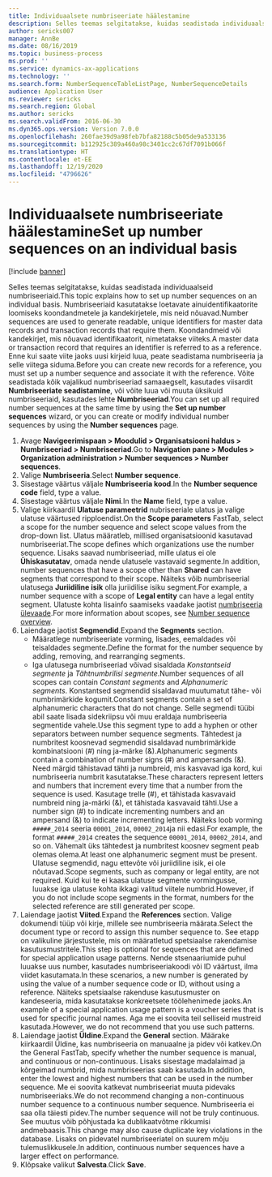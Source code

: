 ```yaml
---
title: Individuaalsete numbriseeriate häälestamine
description: Selles teemas selgitatakse, kuidas seadistada individuaalseid numbriseeriaid.
author: sericks007
manager: AnnBe
ms.date: 08/16/2019
ms.topic: business-process
ms.prod: ''
ms.service: dynamics-ax-applications
ms.technology: ''
ms.search.form: NumberSequenceTableListPage, NumberSequenceDetails
audience: Application User
ms.reviewer: sericks
ms.search.region: Global
ms.author: sericks
ms.search.validFrom: 2016-06-30
ms.dyn365.ops.version: Version 7.0.0
ms.openlocfilehash: 260fae39d9a98feb7bfa82188c5b05de9a533136
ms.sourcegitcommit: b112925c389a460a98c3401cc2c67df7091b066f
ms.translationtype: HT
ms.contentlocale: et-EE
ms.lasthandoff: 12/19/2020
ms.locfileid: "4796626"
---
```

# <a name="set-up-number-sequences-on-an-individual-basis"></a><span data-ttu-id="ed537-103">Individuaalsete numbriseeriate häälestamine</span><span class="sxs-lookup"><span data-stu-id="ed537-103">Set up number sequences on an individual basis</span></span>

[!include [banner](../../includes/banner.md)]

<span data-ttu-id="ed537-104">Selles teemas selgitatakse, kuidas seadistada individuaalseid numbriseeriaid.</span><span class="sxs-lookup"><span data-stu-id="ed537-104">This topic explains how to set up number sequences on an individual basis.</span></span> <span data-ttu-id="ed537-105">Numbriseeriaid kasutatakse loetavate ainuidentifikaatorite loomiseks koondandmetele ja kandekirjetele, mis neid nõuavad.</span><span class="sxs-lookup"><span data-stu-id="ed537-105">Number sequences are used to generate readable, unique identifiers for master data records and transaction records that require them.</span></span> <span data-ttu-id="ed537-106">Koondandmeid või kandekirjet, mis nõuavad identifikaatorit, nimetatakse viiteks.</span><span class="sxs-lookup"><span data-stu-id="ed537-106">A master data or transaction record that requires an identifier is referred to as a reference.</span></span> <span data-ttu-id="ed537-107">Enne kui saate viite jaoks uusi kirjeid luua, peate seadistama numbriseeria ja selle viitega siduma.</span><span class="sxs-lookup"><span data-stu-id="ed537-107">Before you can create new records for a reference, you must set up a number sequence and associate it with the reference.</span></span> <span data-ttu-id="ed537-108">Võite seadistada kõik vajalikud numbriseeriad samaaegselt, kasutades viisardit **Numbriseeriate seadistamine**, või võite luua või muuta üksikuid numbriseeriaid, kasutades lehte **Numbriseeriad**.</span><span class="sxs-lookup"><span data-stu-id="ed537-108">You can set up all required number sequences at the same time by using the **Set up number sequences** wizard, or you can create or modify individual number sequences by using the **Number sequences** page.</span></span>

1. <span data-ttu-id="ed537-109">Avage **Navigeerimispaan > Moodulid > Organisatsiooni haldus > Numbriseeriad > Numbriseeriad**.</span><span class="sxs-lookup"><span data-stu-id="ed537-109">Go to **Navigation pane > Modules > Organization administration > Number sequences > Number sequences**.</span></span>
2. <span data-ttu-id="ed537-110">Valige **Numbriseeria**.</span><span class="sxs-lookup"><span data-stu-id="ed537-110">Select **Number sequence**.</span></span>
3. <span data-ttu-id="ed537-111">Sisestage väärtus väljale **Numbriseeria kood**.</span><span class="sxs-lookup"><span data-stu-id="ed537-111">In the **Number sequence code** field, type a value.</span></span>
4. <span data-ttu-id="ed537-112">Sisestage väärtus väljale **Nimi**.</span><span class="sxs-lookup"><span data-stu-id="ed537-112">In the **Name** field, type a value.</span></span>
5. <span data-ttu-id="ed537-113">Valige kiirkaardil **Ulatuse parameetrid** nubriseeriale ulatus ja valige ulatuse väärtused ripploendist.</span><span class="sxs-lookup"><span data-stu-id="ed537-113">On the **Scope parameters** FastTab, select a scope for the number sequence and select scope values from the drop-down list.</span></span> <span data-ttu-id="ed537-114">Ulatus määratleb, millised organisatsioonid kasutavad numbriseeriat.</span><span class="sxs-lookup"><span data-stu-id="ed537-114">The scope defines which organizations use the number sequence.</span></span> <span data-ttu-id="ed537-115">Lisaks saavad numbriseeriad, mille ulatus ei ole **Ühiskasutatav**, omada nende ulatusele vastavaid segmente.</span><span class="sxs-lookup"><span data-stu-id="ed537-115">In addition, number sequences that have a scope other than **Shared** can have segments that correspond to their scope.</span></span> <span data-ttu-id="ed537-116">Näiteks võib numbriseerial ulatusega **Juriidiline isik** olla juriidilise isiku segment.</span><span class="sxs-lookup"><span data-stu-id="ed537-116">For example, a number sequence with a scope of **Legal entity** can have a legal entity segment.</span></span> <span data-ttu-id="ed537-117">Ulatuste kohta lisainfo saamiseks vaadake jaotist [numbriseeria ülevaade](https://docs.microsoft.com/dynamics365/unified-operations/fin-and-ops/organization-administration/number-sequence-overview).</span><span class="sxs-lookup"><span data-stu-id="ed537-117">For more information about scopes, see [Number sequence overview](https://docs.microsoft.com/dynamics365/unified-operations/fin-and-ops/organization-administration/number-sequence-overview).</span></span> 
6. <span data-ttu-id="ed537-118">Laiendage jaotist **Segmendid**.</span><span class="sxs-lookup"><span data-stu-id="ed537-118">Expand the **Segments** section.</span></span>
    - <span data-ttu-id="ed537-119">Määratlege numbriseeriate vorming, lisades, eemaldades või teisaldades segmente.</span><span class="sxs-lookup"><span data-stu-id="ed537-119">Define the format for the number sequence by adding, removing, and rearranging segments.</span></span>  
    - <span data-ttu-id="ed537-120">Iga ulatusega numbriseeriad võivad sisaldada *Konstantseid segmente* ja *Tähtnumbrilisi segmente*.</span><span class="sxs-lookup"><span data-stu-id="ed537-120">Number sequences of all scopes can contain *Constant segments* and *Alphanumeric segments*.</span></span> <span data-ttu-id="ed537-121">Konstantsed segmendid sisaldavad muutumatut tähe- või numbrimärkide kogumit.</span><span class="sxs-lookup"><span data-stu-id="ed537-121">Constant segments contain a set of alphanumeric characters that do not change.</span></span> <span data-ttu-id="ed537-122">Selle segmendi tüübi abil saate lisada sidekriipsu või muu eraldaja numbriseeria segmentide vahele.</span><span class="sxs-lookup"><span data-stu-id="ed537-122">Use this segment type to add a hyphen or other separators between number sequence segments.</span></span> <span data-ttu-id="ed537-123">Tähtedest ja numbritest koosnevad segmendid sisaldavad numbrimärkide kombinatsiooni (#) ning ja-märke (&).</span><span class="sxs-lookup"><span data-stu-id="ed537-123">Alphanumeric segments contain a combination of number signs (#) and ampersands (&).</span></span> <span data-ttu-id="ed537-124">Need märgid tähistavad tähti ja numbreid, mis kasvavad iga kord, kui numbriseeria numbrit kasutatakse.</span><span class="sxs-lookup"><span data-stu-id="ed537-124">These characters represent letters and numbers that increment every time that a number from the sequence is used.</span></span> <span data-ttu-id="ed537-125">Kasutage trelle (#), et tähistada kasvavaid numbreid ning ja-märki (&), et tähistada kasvavaid tähti.</span><span class="sxs-lookup"><span data-stu-id="ed537-125">Use a number sign (#) to indicate incrementing numbers and an ampersand (&) to indicate incrementing letters.</span></span> <span data-ttu-id="ed537-126">Näiteks loob vorming `#####_2014` seeria `00001_2014`, `00002_2014`ja nii edasi.</span><span class="sxs-lookup"><span data-stu-id="ed537-126">For example, the format `#####_2014` creates the sequence `00001_2014`, `00002_2014`, and so on.</span></span> <span data-ttu-id="ed537-127">Vähemalt üks tähtedest ja numbritest koosnev segment peab olemas olema.</span><span class="sxs-lookup"><span data-stu-id="ed537-127">At least one alphanumeric segment must be present.</span></span> <span data-ttu-id="ed537-128">Ulatuse segmendid, nagu ettevõte või juriidiline isik, ei ole nõutavad.</span><span class="sxs-lookup"><span data-stu-id="ed537-128">Scope segments, such as company or legal entity, are not required.</span></span> <span data-ttu-id="ed537-129">Kuid kui te ei kaasa ulatuse segmente vormingusse, luuakse iga ulatuse kohta ikkagi valitud viitele numbrid.</span><span class="sxs-lookup"><span data-stu-id="ed537-129">However, if you do not include scope segments in the format, numbers for the selected reference are still generated per scope.</span></span>  
7. <span data-ttu-id="ed537-130">Laiendage jaotist **Viited**.</span><span class="sxs-lookup"><span data-stu-id="ed537-130">Expand the **References** section.</span></span> <span data-ttu-id="ed537-131">Valige dokumendi tüüp või kirje, millele see numbriseeria määrata.</span><span class="sxs-lookup"><span data-stu-id="ed537-131">Select the document type or record to assign this number sequence to.</span></span> <span data-ttu-id="ed537-132">See etapp on valikuline järjestustele, mis on määratletud spetsiaalse rakendamise kasutusmustritele.</span><span class="sxs-lookup"><span data-stu-id="ed537-132">This step is optional for sequences that are defined for special application usage patterns.</span></span> <span data-ttu-id="ed537-133">Nende stsenaariumide puhul luuakse uus number, kasutades numbriseeriakoodi või ID väärtust, ilma viidet kasutamata.</span><span class="sxs-lookup"><span data-stu-id="ed537-133">In these scenarios, a new number is generated by using the value of a number sequence code or ID, without using a reference.</span></span> <span data-ttu-id="ed537-134">Näiteks spetsiaalse rakenduse kasutusmuster on kandeseeria, mida kasutatakse konkreetsete töölehenimede jaoks.</span><span class="sxs-lookup"><span data-stu-id="ed537-134">An example of a special application usage pattern is a voucher series that is used for specific journal names.</span></span> <span data-ttu-id="ed537-135">Aga me ei soovita teil selliseid mustreid kasutada.</span><span class="sxs-lookup"><span data-stu-id="ed537-135">However, we do not recommend that you use such patterns.</span></span>  
8. <span data-ttu-id="ed537-136">Laiendage jaotist **Üldine**.</span><span class="sxs-lookup"><span data-stu-id="ed537-136">Expand the **General** section.</span></span> <span data-ttu-id="ed537-137">Määrake kiirkaardil Üldine, kas numbriseeria on manuaalne ja pidev või katkev.</span><span class="sxs-lookup"><span data-stu-id="ed537-137">On the General FastTab, specify whether the number sequence is manual, and continuous or non-continuous.</span></span> <span data-ttu-id="ed537-138">Lisaks sisestage madalaimad ja kõrgeimad numbrid, mida numbriseerias saab kasutada.</span><span class="sxs-lookup"><span data-stu-id="ed537-138">In addition, enter the lowest and highest numbers that can be used in the number sequence.</span></span> <span data-ttu-id="ed537-139">Me ei soovita katkevat numbriseeriat muuta pidevaks numbriseeriaks.</span><span class="sxs-lookup"><span data-stu-id="ed537-139">We do not recommend changing a non-continuous number sequence to a continuous number sequence.</span></span> <span data-ttu-id="ed537-140">Numbriseeria ei saa olla täiesti pidev.</span><span class="sxs-lookup"><span data-stu-id="ed537-140">The number sequence will not be truly continuous.</span></span> <span data-ttu-id="ed537-141">See muutus võib põhjustada ka dublikaatvõtme rikkumisi andmebaasis.</span><span class="sxs-lookup"><span data-stu-id="ed537-141">This change may also cause duplicate key violations in the database.</span></span> <span data-ttu-id="ed537-142">Lisaks on pidevatel numbriseeriatel on suurem mõju tulemuslikkusele.</span><span class="sxs-lookup"><span data-stu-id="ed537-142">In addition, continuous number sequences have a larger effect on performance.</span></span>   
9. <span data-ttu-id="ed537-143">Klõpsake valikut **Salvesta**.</span><span class="sxs-lookup"><span data-stu-id="ed537-143">Click **Save**.</span></span>

